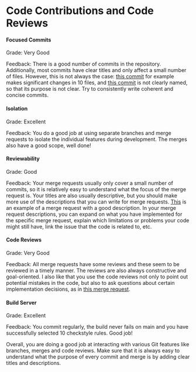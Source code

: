 # Code Contributions and Code Reviews

#### Focused Commits

Grade: Very Good

Feedback: There is a good number of commits in the repository. Additionally, most commits have clear titles and only affect a small number of files. However, this is not always the case: [this commit](https://gitlab.ewi.tudelft.nl/cse1105/2022-2023/teams/oopp-team-31/-/commit/6ff12b03cc9484dcbde65664ec973e09562cb283) for example makes significant changes in 10 files, and [this commit](https://gitlab.ewi.tudelft.nl/cse1105/2022-2023/teams/oopp-team-31/-/commit/2a9ffdf828fc66b87be71b4126b6f1ff1b806484) is not clearly named, so that its purpose is not clear. Try to consistently write coherent and concise commits.


#### Isolation

Grade: Excellent

Feedback: You do a good job at using separate branches and merge requests to isolate the individual features during development. The merges also have a good scope, well done!


#### Reviewability

Grade: Good

Feedback: Your merge requests usually only cover a small number of commits, so it is relatively easy to understand what the focus of the merge request is. Your titles are also usually descriptive, but you should make more use of the descriptions that you can write for merge requests. [This](https://gitlab.ewi.tudelft.nl/cse1105/2022-2023/teams/oopp-team-31/-/merge_requests/5) is an example of a merge request with a good description. In your merge request descriptions, you can expand on what you have implemented for the specific merge request, explain which limitations or problems your code might still have, link the issue that the code is related to, etc.


#### Code Reviews

Grade: Very Good

Feedback: All merge requests have some reviews and these seem to be reviewed in a timely manner. The reviews are also always constructive and goal-oriented. I also like that you use the code reviews not only to point out potential mistakes in the code, but also to ask questions about certain implementation decisions, as in [this merge request](https://gitlab.ewi.tudelft.nl/cse1105/2022-2023/teams/oopp-team-31/-/merge_requests/4).


#### Build Server

Grade: Excellent

Feedback: You commit regularly, the build never fails on main and you have successfully selected 10 checkstyle rules. Good job!


Overall, you are doing a good job at interacting with various Git features like branches, merges and code reviews. Make sure that it is always easy to understand what the purpose of every commit and merge is by adding clear titles and descriptions.
